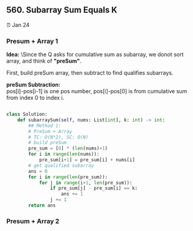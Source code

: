 ## 560. Subarray Sum Equals K

:alarm_clock: Jan 24

### Presum + Array 1

**Idea:** \Since the Q asks for cumulative sum as subarray, we donot sort array, and think of **"preSum"**.

First, build preSum array, then subtract to find qualifies subarrays.

**preSum Subtraction:** \
pos[i]-pos[i-1] is one pos number, pos[i]-pos[0] is from cumulative sum from index 0 to index i.

```python

class Solution:
    def subarraySum(self, nums: List[int], k: int) -> int:
        ## Method 1: 
        # PreSum + Array
        # TC: O(N*2), SC: O(N)
        # build preSum
        pre_sum = [0] * (len(nums)+1)
        for i in range(len(nums)):
            pre_sum[i+1] = pre_sum[i] + nums[i]
        # get qualified subarray
        ans = 0
        for i in range(len(pre_sum)):
            for j in range(i+1, len(pre_sum)):
                if pre_sum[j] - pre_sum[i] == k:
                    ans += 1
                j += 1
        return ans

```


### Presum + Array 2
